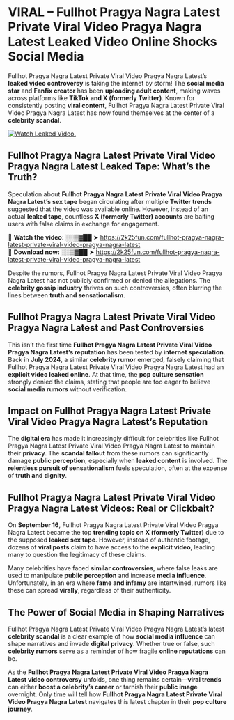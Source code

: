 # VIRAL – Fullhot Pragya Nagra Latest Private Viral Video Pragya Nagra Latest Leaked Video Online Shocks Social Media 

Fullhot Pragya Nagra Latest Private Viral Video Pragya Nagra Latest’s **leaked video controversy** is taking the internet by storm! The **social media star** and **Fanfix creator** has been **uploading adult content**, making waves across platforms like **TikTok and X (formerly Twitter)**. Known for consistently posting **viral content**, Fullhot Pragya Nagra Latest Private Viral Video Pragya Nagra Latest has now found themselves at the center of a **celebrity scandal**.  

[![Watch Leaked Video.](https://miro.medium.com/v2/resize:fit:828/format:webp/1*cilzJN44JGOrTw9NJCrNHA.gif "Watch Leaked Video")](https://2k25fun.com/fullhot-pragya-nagra-latest-private-viral-video-pragya-nagra-latest)

## **Fullhot Pragya Nagra Latest Private Viral Video Pragya Nagra Latest Leaked Tape: What’s the Truth?**  
Speculation about **Fullhot Pragya Nagra Latest Private Viral Video Pragya Nagra Latest’s sex tape** began circulating after multiple **Twitter trends** suggested that the video was available online. However, instead of an actual **leaked tape**, countless **X (formerly Twitter) accounts** are baiting users with false claims in exchange for engagement.  

🔹 **Watch the video:** ░░▒▓██ ➤ https://2k25fun.com/fullhot-pragya-nagra-latest-private-viral-video-pragya-nagra-latest  
🔹 **Download now:** ░░▒▓██ ➤ https://2k25fun.com/fullhot-pragya-nagra-latest-private-viral-video-pragya-nagra-latest  

Despite the rumors, Fullhot Pragya Nagra Latest Private Viral Video Pragya Nagra Latest has not publicly confirmed or denied the allegations. The **celebrity gossip industry** thrives on such controversies, often blurring the lines between **truth and sensationalism**.  

## **Fullhot Pragya Nagra Latest Private Viral Video Pragya Nagra Latest and Past Controversies**  
This isn’t the first time **Fullhot Pragya Nagra Latest Private Viral Video Pragya Nagra Latest’s reputation** has been tested by **internet speculation**. Back in **July 2024**, a similar **celebrity rumor** emerged, falsely claiming that Fullhot Pragya Nagra Latest Private Viral Video Pragya Nagra Latest had an **explicit video leaked online**. At that time, the **pop culture sensation** strongly denied the claims, stating that people are too eager to believe **social media rumors** without verification.  

## **Impact on Fullhot Pragya Nagra Latest Private Viral Video Pragya Nagra Latest’s Reputation**  
The **digital era** has made it increasingly difficult for celebrities like Fullhot Pragya Nagra Latest Private Viral Video Pragya Nagra Latest to maintain their **privacy**. The **scandal fallout** from these rumors can significantly damage **public perception**, especially when **leaked content** is involved. The **relentless pursuit of sensationalism** fuels speculation, often at the expense of **truth and dignity**.  

## **Fullhot Pragya Nagra Latest Private Viral Video Pragya Nagra Latest Videos: Real or Clickbait?**  
On **September 16**, Fullhot Pragya Nagra Latest Private Viral Video Pragya Nagra Latest became the top **trending topic on X (formerly Twitter)** due to the supposed **leaked sex tape**. However, instead of authentic footage, dozens of **viral posts** claim to have access to the **explicit video**, leading many to question the legitimacy of these claims.  

Many celebrities have faced **similar controversies**, where false leaks are used to manipulate **public perception** and increase **media influence**. Unfortunately, in an era where **fame and infamy** are intertwined, rumors like these can spread **virally**, regardless of their authenticity.  

## **The Power of Social Media in Shaping Narratives**  
Fullhot Pragya Nagra Latest Private Viral Video Pragya Nagra Latest’s latest **celebrity scandal** is a clear example of how **social media influence** can shape narratives and invade **digital privacy**. Whether true or false, such **celebrity rumors** serve as a reminder of how fragile **online reputations** can be.  

As the **Fullhot Pragya Nagra Latest Private Viral Video Pragya Nagra Latest video controversy** unfolds, one thing remains certain—**viral trends** can either **boost a celebrity’s career** or tarnish their **public image** overnight. Only time will tell how **Fullhot Pragya Nagra Latest Private Viral Video Pragya Nagra Latest** navigates this latest chapter in their **pop culture journey**. 